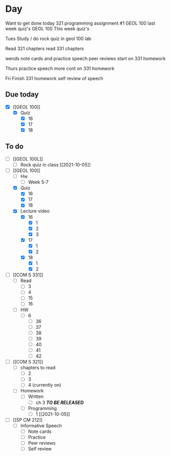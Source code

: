 

# Day 

Want to get done today
321 programming assignment #1
GEOL 100 last week quiz's 
GEOL 100 This week quiz's

Tues
Study / do rock quiz in geol 100 lab

Read 321 chapters
read 331 chapters

wends
note cards and practice speech 
peer reviews 
start on 331 homework 

Thurs
practice speech more
cont on 331 homework

Fri 
Finish 331 homework 
self review of speech

## Due today
- [x] [[GEOL 100]]
	- [x] Quiz 
		- [x] 16
		- [x] 17
		- [x] 18

## To do
- [ ] [[GEOL 100L]]
	- [ ] Rock quiz in class [[2021-10-05]]
- [ ] [[GEOL 100]]
	- [ ] Hw
		- [ ] Week 5-7
	- [x] Quiz 
		- [x] 16
		- [x] 17
		- [x] 18
	- [x] Lecture  video
		- [x] 16
			- [x] 1
			- [x] 2
			- [x] 3
		- [x] 17
			- [x] 1
			- [x] 2
		- [x] 18
			- [x] 1
			- [x] 2
- [ ] [[COM S 331]]
	- [ ] Read
		- [ ] 3
		- [ ] 4
		- [ ] 15
		- [ ] 16
	- [ ] HW
		- [ ] 6
			- [ ] 36
			- [ ] 37
			- [ ] 38
			- [ ] 39
			- [ ] 40
			- [ ] 41
			- [ ] 42
- [ ]  [[COM S 321]]
	- [ ]  chapters to read
		- [ ]  2
		- [ ]  3
		- [ ]  4 (currently on)
	- [ ]  Homework
		- [ ]  Written
			- [ ]  ch 3 ***TO BE RELEASED***
		- [ ]  Programming
			- [ ]  1 [[2021-10-05]]
- [ ] [[SP CM 212]]
	- [ ] Informative Speech
		- [ ] Note cards
		- [ ] Practice
		- [ ] Peer reviews
		- [ ] Self review